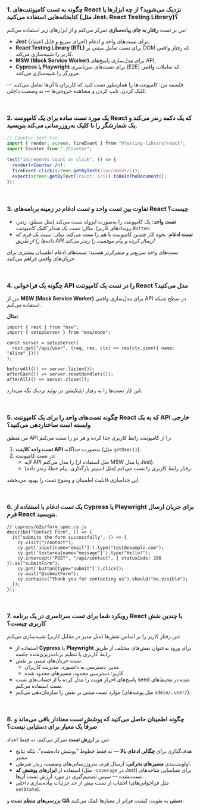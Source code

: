### 1. چگونه به تست کامپوننت‌های React نزدیک می‌شوید؟ از چه ابزارها یا کتابخانه‌هایی استفاده می‌کنید (مثل Jest، React Testing Library)؟

من بر تست **رفتار به جای پیاده‌سازی** تمرکز می‌کنم و از ابزارهای زیر استفاده می‌کنم:

- **Jest** برای تست‌های واحد و ادغام (اجرای سریع و قابل اعتماد).
- **React Testing Library (RTL)** برای تست تعامل مبتنی بر DOM که رفتار واقعی کاربر را شبیه‌سازی می‌کند.
- **MSW (Mock Service Worker)** برای مدل‌سازی پاسخ‌های API.
- **Cypress یا Playwright** برای تست‌های سرتاسری (E2E) که تعاملات واقعی مرورگر را شبیه‌سازی می‌کنند.

فلسفه من: کامپوننت‌ها را همان‌طور تست کنید که کاربران با آن‌ها تعامل می‌کنند — کلیک کردن، تایپ کردن و مشاهده خروجی‌ها — نه وضعیت داخلی.

<br />

### 2. یک مورد تست ساده برای یک کامپوننت React که یک دکمه رندر می‌کند و یک شمارشگر را با کلیک به‌روزرسانی می‌کند بنویسید.

```jsx
// Counter.test.tsx
import { render, screen, fireEvent } from "@testing-library/react";
import Counter from "./Counter";

test("increments count on click", () => {
  render(<Counter />);
  fireEvent.click(screen.getByText(/increment/i));
  expect(screen.getByText(/count: 1/i)).toBeInTheDocument();
});
```

<br />

### 3. تفاوت بین تست واحد و تست ادغام در زمینه برنامه‌های React چیست؟

- **تست واحد**: یک کامپوننت را به‌صورت ایزوله تست می‌کند (مثل منطق، رندر، رویدادهای کاربر).
  _مثال: تست یک هندلر کلیک کامپوننت `Button`._
- **تست ادغام**: نحوه کار چندین کامپوننت با هم را تست می‌کند.
  _مثال: تست یک فرم که داده‌ها را از طریق API ارسال کرده و پیام موفقیت را رندر می‌کند._

تست‌های واحد سریع‌تر و متمرکزتر هستند؛ تست‌های ادغام اطمینان بیشتری برای جریان‌های واقعی فراهم می‌کنند.

<br />

### 4. چگونه یک فراخوانی API را در تست یک کامپوننت React مدل می‌کنید؟

من از **MSW (Mock Service Worker)** برای مدل‌سازی واقعی API در سطح شبکه استفاده می‌کنم.

**مثال:**

```tsx
import { rest } from "msw";
import { setupServer } from "msw/node";

const server = setupServer(
  rest.get("/api/user", (req, res, ctx) => res(ctx.json({ name: "Alice" })))
);

beforeAll(() => server.listen());
afterEach(() => server.resetHandlers());
afterAll(() => server.close());
```

این کار تست‌ها را به رفتار اپلیکیشن در تولید نزدیک نگه می‌دارد.

<br />

### 5. چگونه تست‌های واحد را برای یک کامپوننت React که به یک API خارجی وابسته است ساختاردهی می‌کنید؟

من منطق API را از کامپوننت رابط کاربری جدا کرده و هر دو را تست می‌کنم:

1. **تست واحد کلاینت API** به‌صورت جداگانه (مثل `getUser()`).
2. در تست کامپوننت:
   - لایه API را مدل می‌کنم (مثل استفاده از MSW یا مدل Jest).
   - رفتار رابط کاربری را تست می‌کنم (مثل اسپینر بارگذاری، پیام خطا، رندر داده).

این جداسازی قابلیت اطمینان و وضوح تست را بهبود می‌بخشد.

<br />

### 6. یک تست ادغام با استفاده از Cypress یا Playwright برای جریان ارسال فرم React بنویسید.

```tsx
// cypress/e2e/form_spec.cy.js
describe("Contact Form", () => {
  it("submits the form successfully", () => {
    cy.visit("/contact");
    cy.get('input[name="email"]').type("test@example.com");
    cy.get('textarea[name="message"]').type("Hello!");
    cy.intercept("POST", "/api/contact", { statusCode: 200 }).as("submitForm");
    cy.get('button[type="submit"]').click();
    cy.wait("@submitForm");
    cy.contains("Thank you for contacting us").should("be.visible");
  });
});
```

<br />

### 7. رویکرد شما برای تست سرتاسری در یک برنامه React با چندین نقش کاربری چیست؟

من رفتار کاربر را بر اساس نقش‌ها (مثل مدیر در مقابل کاربر) شبیه‌سازی می‌کنم:

- استفاده از **Cypress** یا **Playwright** برای ورود به‌عنوان نقش‌های مختلف از طریق رابط کاربری یا تنظیم برنامه‌ریزی‌شده جلسه.
- تست جریان‌های مبتنی بر نقش:
  - مدیر: دسترسی به داشبورد، مدیریت کاربران
  - کاربر: دسترسی محدود، مسیرهای محدود شده
- پاسخ‌های احراز هویت را مدل کرده یا از حساب‌های تست seed شده در محیط‌های تست استفاده می‌کنم.
- موارد تست مبتنی بر نقش را سازمان‌دهی می‌کنم (مثل پوشه‌های `admin/`، `user/`).

<br />

### 8. چگونه اطمینان حاصل می‌کنید که پوشش تست معنادار باقی می‌ماند و صرفاً یک معیار برای دستیابی نیست؟

من بر **ارزش تست** تمرکز می‌کنم، نه فقط اعداد:

- هدف‌گذاری برای **چگالی ادعای بالا** — نه فقط خطوط “پوشش داده‌شده”، بلکه نتایج معتبر.
- اولویت‌بندی **مسیرهای بحرانی**: ارسال فرم، به‌روزرسانی‌های وضعیت، رندر شرطی.
- استفاده از **ابزارهای پوشش کد** (مثل `-coverage` در Jest) برای شناسایی شاخه‌های تست‌نشده — سپس تصمیم‌گیری در مورد ارزش تست آن‌ها.
- اجتناب از تست بیش از حد جزئیات پیاده‌سازی داخلی (مثل فراخوانی‌های `setState`).

**بررسی‌های منظم تست** و **QA دستی** به تقویت کیفیت فراتر از معیارها کمک می‌کنند.